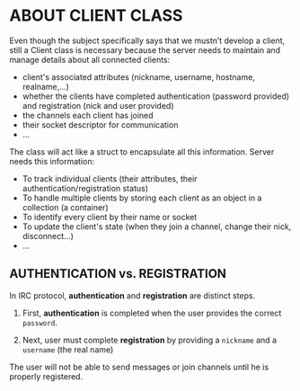 # ABOUT CLIENT CLASS

Even though the subject specifically says that we mustn’t develop a client, still a Client class is necessary because the server needs to maintain and manage details about all connected clients:

- client's associated attributes (nickname, username, hostname, realname,...)
- whether the clients have completed authentication (password provided) and registration (nick and user provided)
- the channels each client has joined
- their socket descriptor for communication
- ...

The class will act like a struct to encapsulate all this information. Server needs this information:

- To track individual clients (their attributes, their authentication/registration status)
- To handle multiple clients by storing each client as an object in a collection (a container)
- To identify every client by their name or socket
- To update the client's state (when they join a channel, change their nick, disconnect...)
- ...

## AUTHENTICATION vs. REGISTRATION

In IRC protocol, **authentication** and **registration** are distinct steps.

1. First, **authentication** is completed when the user provides the correct `password`.

2. Next, user must complete **registration** by providing a `nickname` and a `username` (the real name)

The user will not be able to send messages or join channels until he is properly registered.